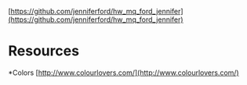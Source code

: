 [https://github.com/jenniferford/hw_mq_ford_jennifer](https://github.com/jenniferford/hw_mq_ford_jennifer)

# Resources
*Colors [http://www.colourlovers.com/](http://www.colourlovers.com/)
